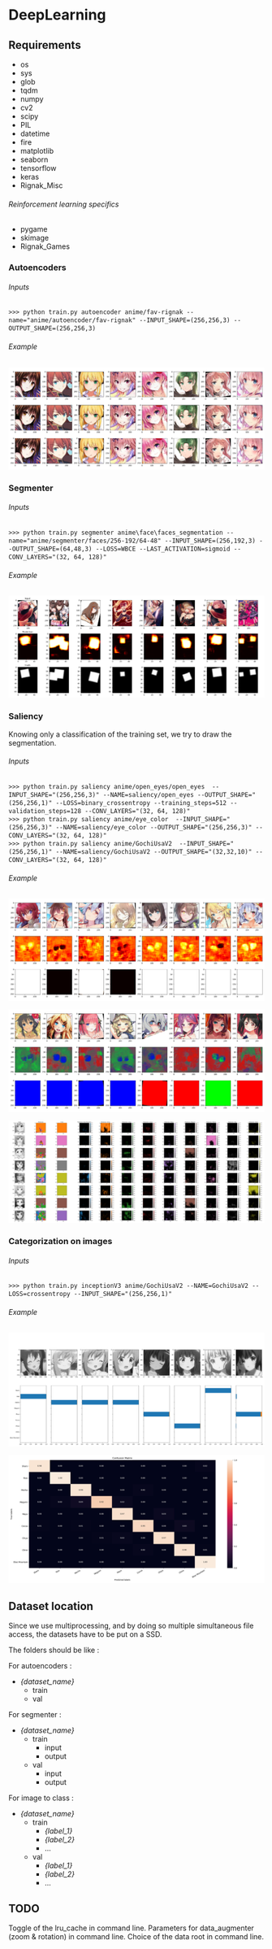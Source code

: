 # DeepLearning

## Requirements

- os
- sys
- glob
- tqdm
- numpy
- cv2
- scipy
- PIL
- datetime
- fire
- matplotlib
- seaborn
- tensorflow
- keras
- Rignak_Misc

###### Reinforcement learning specifics

- pygame
- skimage
- Rignak_Games


### Autoencoders

###### Inputs

````shell
>>> python train.py autoencoder anime/fav-rignak --name="anime/autoencoder/fav-rignak" --INPUT_SHAPE=(256,256,3) --OUTPUT_SHAPE=(256,256,3)
````

###### Example

![](_outputs/_/fav-rignak_current.png)

### Segmenter

###### Inputs

````shell
>>> python train.py segmenter anime\face\faces_segmentation --name="anime/segmenter/faces/256-192/64-48" --INPUT_SHAPE=(256,192,3) --OUTPUT_SHAPE=(64,48,3) --LOSS=WBCE --LAST_ACTIVATION=sigmoid --CONV_LAYERS="(32, 64, 128)" 
````

###### Example

![](_outputs/_/256-192_64-48_current.png)


### Saliency

Knowing only a classification of the training set, we try to draw the segmentation.

###### Inputs

````shell
>>> python train.py saliency anime/open_eyes/open_eyes  --INPUT_SHAPE="(256,256,3)" --NAME=saliency/open_eyes --OUTPUT_SHAPE="(256,256,1)" --LOSS=binary_crossentropy --training_steps=512 --validation_steps=128 --CONV_LAYERS="(32, 64, 128)"
>>> python train.py saliency anime/eye_color  --INPUT_SHAPE="(256,256,3)" --NAME=saliency/eye_color --OUTPUT_SHAPE="(256,256,3)" --CONV_LAYERS="(32, 64, 128)"
>>> python train.py saliency anime/GochiUsaV2  --INPUT_SHAPE="(256,256,1)" --NAME=saliency/GochiUsaV2 --OUTPUT_SHAPE="(32,32,10)" --CONV_LAYERS="(32, 64, 128)"
````

###### Example

![](_outputs/_/open_eyes_current.png)

![](_outputs/_/eye_color_current.png)

![](_outputs/_/256-32_grayscale_14.png)


### Categorization on images

###### Inputs

````shell
>>> python train.py inceptionV3 anime/GochiUsaV2 --NAME=GochiUsaV2 --LOSS=crossentropy --INPUT_SHAPE="(256,256,1)"
````



###### Example

![](_outputs/_/256_grayscale_current.png)

![](_outputs/_/256_grayscale_current_(confusion).png)

## Dataset location

Since we use multiprocessing, and by doing so multiple simultaneous file access, the datasets have to be put on a SSD.

The folders should be like :

For autoencoders :
  - _{dataset_name}_
    - train
    - val
        
For segmenter :
  - _{dataset_name}_
    - train
       - input
       - output
    - val
      - input
      - output
            
For image to class :
  - _{dataset_name}_ 
    -  train
       - _{label_1}_
       - _{label_2}_
       - ...
    - val
       - _{label_1}_
       - _{label_2}_
       - ...
       
## TODO

Toggle of the lru_cache in command line.
Parameters for data_augmenter (zoom & rotation) in command line.
Choice of the data root in command line.
